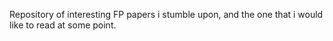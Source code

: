 Repository of interesting FP papers i stumble upon, and the one that i would like to read at some point.
